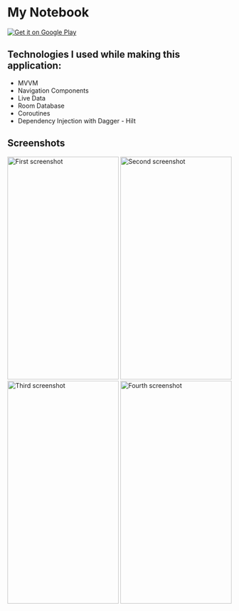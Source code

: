 # My Notebook

<a href='https://play.google.com/store/apps/details?id=com.dogactnrvrdi.notesapp&pcampaignid=pcampaignidMKT-Other-global-all-co-prtnr-py-PartBadge-Mar2515-1' target="blank">
  <img alt='Get it on Google Play' src='https://play.google.com/intl/en_us/badges/static/images/badges/en_badge_web_generic.png'/>
</a>

## Technologies I used while making this application:
- MVVM
- Navigation Components
- Live Data
- Room Database
- Coroutines
- Dependency Injection with Dagger - Hilt

## Screenshots
  <img alt='First screenshot' src='https://user-images.githubusercontent.com/79077076/247621529-5be60d39-888c-4881-a4da-b0245ede9fe1.jpg' width="250" height="500"/> 
  <img alt='Second screenshot' src='https://user-images.githubusercontent.com/79077076/247621554-4afc14fd-3e4a-4985-b264-624f1474acee.jpg' width="250" height="500"/> 
  
  <img alt='Third screenshot' src='https://user-images.githubusercontent.com/79077076/247621541-f95b00cb-e5e4-4e4f-bd43-1e92bac3329b.jpg' width="250" height="500"/>
  <img alt='Fourth screenshot' src='https://user-images.githubusercontent.com/79077076/247621515-00e11c2b-7af5-47ae-96c5-811dd36cd308.jpg' width="250" height="500"/>
